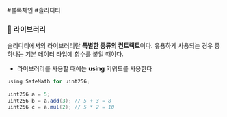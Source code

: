#블록체인 #솔리디티 
### 📌 라이브러리
솔리디티에서의 라이브러리란 **특별한 종류의 컨트랙트**이다. 유용하게 사용되는 경우 중 하나는 기본 데이터 타입에 함수를 붙일 때이다.

+ 라이브러리를 사용할 때에는 **using** 키워드를 사용한다
```Java
using SafeMath for uint256;  
  
uint256 a = 5;  
uint256 b = a.add(3); // 5 + 3 = 8  
uint256 c = a.mul(2); // 5 * 2 = 10
```
